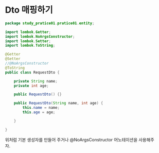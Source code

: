# Dto 매핑하기

```java
package study_pratice01.pratice01.entity;

import lombok.Getter;
import lombok.NoArgsConstructor;
import lombok.Setter;
import lombok.ToString;

@Getter
@Setter
//@NoArgsConstructor
@ToString
public class RequestDto {

    private String name;
    private int age;

    public RequestDto() {}

    public RequestDto(String name, int age) {
        this.name = name;
        this.age = age;

    }

}

```

위처럼 기본 생성자를 만들어 주거나 @NoArgsConstructor 어노테이션을 사용해주자.
